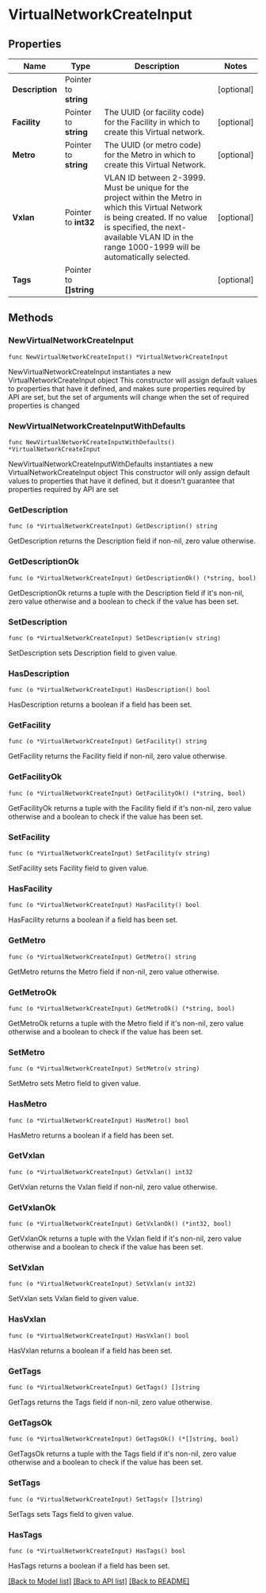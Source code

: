 # VirtualNetworkCreateInput

## Properties

Name | Type | Description | Notes
------------ | ------------- | ------------- | -------------
**Description** | Pointer to **string** |  | [optional] 
**Facility** | Pointer to **string** | The UUID (or facility code) for the Facility in which to create this Virtual network. | [optional] 
**Metro** | Pointer to **string** | The UUID (or metro code) for the Metro in which to create this Virtual Network. | [optional] 
**Vxlan** | Pointer to **int32** | VLAN ID between 2-3999. Must be unique for the project within the Metro in which this Virtual Network is being created. If no value is specified, the next-available VLAN ID in the range 1000-1999 will be automatically selected. | [optional] 
**Tags** | Pointer to **[]string** |  | [optional] 

## Methods

### NewVirtualNetworkCreateInput

`func NewVirtualNetworkCreateInput() *VirtualNetworkCreateInput`

NewVirtualNetworkCreateInput instantiates a new VirtualNetworkCreateInput object
This constructor will assign default values to properties that have it defined,
and makes sure properties required by API are set, but the set of arguments
will change when the set of required properties is changed

### NewVirtualNetworkCreateInputWithDefaults

`func NewVirtualNetworkCreateInputWithDefaults() *VirtualNetworkCreateInput`

NewVirtualNetworkCreateInputWithDefaults instantiates a new VirtualNetworkCreateInput object
This constructor will only assign default values to properties that have it defined,
but it doesn't guarantee that properties required by API are set

### GetDescription

`func (o *VirtualNetworkCreateInput) GetDescription() string`

GetDescription returns the Description field if non-nil, zero value otherwise.

### GetDescriptionOk

`func (o *VirtualNetworkCreateInput) GetDescriptionOk() (*string, bool)`

GetDescriptionOk returns a tuple with the Description field if it's non-nil, zero value otherwise
and a boolean to check if the value has been set.

### SetDescription

`func (o *VirtualNetworkCreateInput) SetDescription(v string)`

SetDescription sets Description field to given value.

### HasDescription

`func (o *VirtualNetworkCreateInput) HasDescription() bool`

HasDescription returns a boolean if a field has been set.

### GetFacility

`func (o *VirtualNetworkCreateInput) GetFacility() string`

GetFacility returns the Facility field if non-nil, zero value otherwise.

### GetFacilityOk

`func (o *VirtualNetworkCreateInput) GetFacilityOk() (*string, bool)`

GetFacilityOk returns a tuple with the Facility field if it's non-nil, zero value otherwise
and a boolean to check if the value has been set.

### SetFacility

`func (o *VirtualNetworkCreateInput) SetFacility(v string)`

SetFacility sets Facility field to given value.

### HasFacility

`func (o *VirtualNetworkCreateInput) HasFacility() bool`

HasFacility returns a boolean if a field has been set.

### GetMetro

`func (o *VirtualNetworkCreateInput) GetMetro() string`

GetMetro returns the Metro field if non-nil, zero value otherwise.

### GetMetroOk

`func (o *VirtualNetworkCreateInput) GetMetroOk() (*string, bool)`

GetMetroOk returns a tuple with the Metro field if it's non-nil, zero value otherwise
and a boolean to check if the value has been set.

### SetMetro

`func (o *VirtualNetworkCreateInput) SetMetro(v string)`

SetMetro sets Metro field to given value.

### HasMetro

`func (o *VirtualNetworkCreateInput) HasMetro() bool`

HasMetro returns a boolean if a field has been set.

### GetVxlan

`func (o *VirtualNetworkCreateInput) GetVxlan() int32`

GetVxlan returns the Vxlan field if non-nil, zero value otherwise.

### GetVxlanOk

`func (o *VirtualNetworkCreateInput) GetVxlanOk() (*int32, bool)`

GetVxlanOk returns a tuple with the Vxlan field if it's non-nil, zero value otherwise
and a boolean to check if the value has been set.

### SetVxlan

`func (o *VirtualNetworkCreateInput) SetVxlan(v int32)`

SetVxlan sets Vxlan field to given value.

### HasVxlan

`func (o *VirtualNetworkCreateInput) HasVxlan() bool`

HasVxlan returns a boolean if a field has been set.

### GetTags

`func (o *VirtualNetworkCreateInput) GetTags() []string`

GetTags returns the Tags field if non-nil, zero value otherwise.

### GetTagsOk

`func (o *VirtualNetworkCreateInput) GetTagsOk() (*[]string, bool)`

GetTagsOk returns a tuple with the Tags field if it's non-nil, zero value otherwise
and a boolean to check if the value has been set.

### SetTags

`func (o *VirtualNetworkCreateInput) SetTags(v []string)`

SetTags sets Tags field to given value.

### HasTags

`func (o *VirtualNetworkCreateInput) HasTags() bool`

HasTags returns a boolean if a field has been set.


[[Back to Model list]](../README.md#documentation-for-models) [[Back to API list]](../README.md#documentation-for-api-endpoints) [[Back to README]](../README.md)


